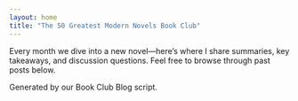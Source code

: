 ```yaml
---
layout: home
title: "The 50 Greatest Modern Novels Book Club"
---
```

<div class="hero">
  <p class="tagline">Every month we dive into a new novel—here’s where I share summaries, key takeaways, and discussion questions.
Feel free to browse through past posts below.

Generated by our Book Club Blog script.</p>
</div>
